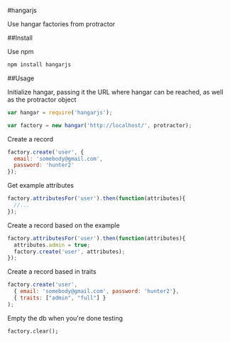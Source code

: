 #hangarjs

Use hangar factories from protractor

##Install

Use npm

```bash
npm install hangarjs
```

##Usage

Initialize hangar, passing it the URL where hangar can be reached, as well as the protractor object

```javascript
var hangar = require('hangarjs');

var factory = new hangar('http://localhost/', protractor);
```

Create a record

```javascript
factory.create('user', {
  email: 'somebody@gmail.com',
  password: 'hunter2'
});
```

Get example attributes

```javascript
factory.attributesFor('user').then(function(attributes){
  //...
});
```

Create a record based on the example

```javascript
factory.attributesFor('user').then(function(attributes){
  attributes.admin = true;
  factory.create('user', attributes);
});
```

Create a record based in traits

```javascript
factory.create('user',
  { email: 'somebody@gmail.com', password: 'hunter2'},
  { traits: ["admin", "full"] }
);
```

Empty the db when you're done testing

```
factory.clear();
```
